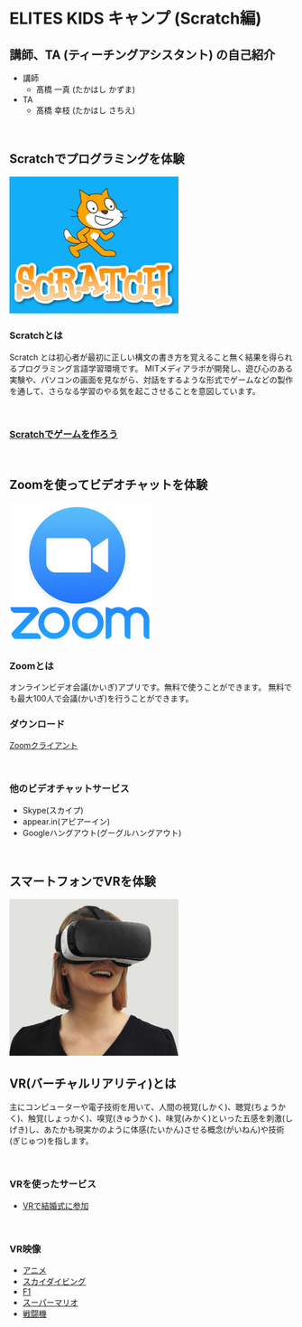 # ELITES KIDS キャンプ (Scratch編)
## 講師、TA (ティーチングアシスタント) の自己紹介

  - 講師
    - 髙橋 一真 (たかはし かずま)
  - TA
    - 髙橋 幸枝 (たかはし さちえ)

<br>

## Scratchでプログラミングを体験

<img src="/img/scratch.jpg" width="300px">

### Scratchとは
Scratch とは初心者が最初に正しい構文の書き方を覚えること無く結果を得られるプログラミング言語学習環境です。
MITメディアラボが開発し、遊び心のある実験や、パソコンの画面を見ながら、対話をするような形式でゲームなどの製作を通して、さらなる学習のやる気を起こさせることを意図しています。  

<br>

### <a href="/scratch/resume.md">Scratchでゲームを作ろう</a>

<br>

## Zoomを使ってビデオチャットを体験

<img src="/img/zoom.png" width="250px">

### Zoomとは

オンラインビデオ会議(かいぎ)アプリです。無料で使うことができます。
無料でも最大100人で会議(かいぎ)を行うことができます。

### ダウンロード

<a href="https://zoom.us/download#client_4meeting">Zoomクライアント</a>

<br>

### 他のビデオチャットサービス

- Skype(スカイプ)
- appear.in(アピアーイン)
- Googleハングアウト(グーグルハングアウト)

<br>

## スマートフォンでVRを体験

<img src="/img/vr.jpg" width="300px">


## VR(バーチャルリアリティ)とは

主にコンピューターや電子技術を用いて、人間の視覚(しかく)、聴覚(ちょうかく)、触覚(しょっかく)、嗅覚(きゅうかく)、味覚(みかく)といった五感を刺激(しげき)し、あたかも現実かのように体感(たいかん)させる概念(がいねん)や技術(ぎじゅつ)を指します。

<br>

### VRを使ったサービス

- <a href="https://youtu.be/xW_9od_Yzfc">VRで結婚式に参加</a>

<br>

### VR映像

- <a href="https://youtu.be/IKJOOzfyDTc">アニメ</a>
- <a href="https://youtu.be/S5XXsRuMPIU">スカイダイビング</a>
- <a href="https://youtu.be/wfNvZwN87Hg">F1</a>
- <a href="https://youtu.be/6GP-jOHpscs">スーパーマリオ</a>
- <a href="https://youtu.be/NdZ02-Qenso">戦闘機</a>
